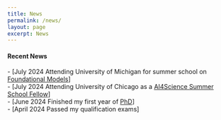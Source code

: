 ```yaml
---
title: News
permalink: /news/
layout: page
excerpt: News
---
```

<h4 class="posts-item-note">Recent News</h4>
- [July 2024 Attending University of Michigan for summer school on <a href = "https://scifm.ai/summer_school.html">Foundational Models</a>] <br>
- [July 2024 Attending University of Chicago as a <a href = "https://datascience.uchicago.edu/events/ai-science-summer-school-2024/">AI4Science Summer School Fellow</a>] <br>
- [June 2024 Finished my first year of <a href = "https://x.com/Robertljg/status/1800656342778253395">PhD</a>] <br>
- [April 2024 Passed my qualification exams]
<br>